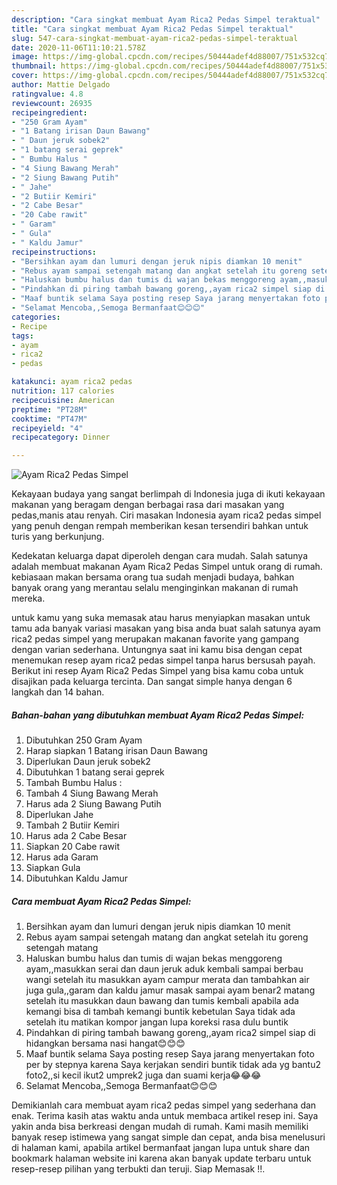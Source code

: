 ```yaml
---
description: "Cara singkat membuat Ayam Rica2 Pedas Simpel teraktual"
title: "Cara singkat membuat Ayam Rica2 Pedas Simpel teraktual"
slug: 547-cara-singkat-membuat-ayam-rica2-pedas-simpel-teraktual
date: 2020-11-06T11:10:21.578Z
image: https://img-global.cpcdn.com/recipes/50444adef4d88007/751x532cq70/ayam-rica2-pedas-simpel-foto-resep-utama.jpg
thumbnail: https://img-global.cpcdn.com/recipes/50444adef4d88007/751x532cq70/ayam-rica2-pedas-simpel-foto-resep-utama.jpg
cover: https://img-global.cpcdn.com/recipes/50444adef4d88007/751x532cq70/ayam-rica2-pedas-simpel-foto-resep-utama.jpg
author: Mattie Delgado
ratingvalue: 4.8
reviewcount: 26935
recipeingredient:
- "250 Gram Ayam"
- "1 Batang irisan Daun Bawang"
- " Daun jeruk sobek2"
- "1 batang serai geprek"
- " Bumbu Halus "
- "4 Siung Bawang Merah"
- "2 Siung Bawang Putih"
- " Jahe"
- "2 Butiir Kemiri"
- "2 Cabe Besar"
- "20 Cabe rawit"
- " Garam"
- " Gula"
- " Kaldu Jamur"
recipeinstructions:
- "Bersihkan ayam dan lumuri dengan jeruk nipis diamkan 10 menit"
- "Rebus ayam sampai setengah matang dan angkat setelah itu goreng setengah matang"
- "Haluskan bumbu halus dan tumis di wajan bekas menggoreng ayam,,masukkan serai dan daun jeruk aduk kembali sampai berbau wangi setelah itu masukkan ayam campur merata dan tambahkan air juga gula,,garam dan kaldu jamur masak sampai ayam benar2 matang setelah itu masukkan daun bawang dan tumis kembali apabila ada kemangi bisa di tambah kemangi buntik kebetulan Saya tidak ada setelah itu matikan kompor jangan lupa koreksi rasa dulu buntik"
- "Pindahkan di piring tambah bawang goreng,,ayam rica2 simpel siap di hidangkan bersama nasi hangat😊😊😊"
- "Maaf buntik selama Saya posting resep Saya jarang menyertakan foto per by stepnya karena Saya kerjakan sendiri buntik tidak ada yg bantu2 foto2,,si kecil ikut2 umprek2 juga dan suami kerja😂😂😂"
- "Selamat Mencoba,,Semoga Bermanfaat😊😊😊"
categories:
- Recipe
tags:
- ayam
- rica2
- pedas

katakunci: ayam rica2 pedas 
nutrition: 117 calories
recipecuisine: American
preptime: "PT28M"
cooktime: "PT47M"
recipeyield: "4"
recipecategory: Dinner

---
```



![Ayam Rica2 Pedas Simpel](https://img-global.cpcdn.com/recipes/50444adef4d88007/751x532cq70/ayam-rica2-pedas-simpel-foto-resep-utama.jpg)

Kekayaan budaya yang sangat berlimpah di Indonesia juga di ikuti kekayaan makanan yang beragam dengan berbagai rasa dari masakan yang pedas,manis atau renyah. Ciri masakan Indonesia ayam rica2 pedas simpel yang penuh dengan rempah memberikan kesan tersendiri bahkan untuk turis yang berkunjung.




Kedekatan keluarga dapat diperoleh dengan cara mudah. Salah satunya adalah membuat makanan Ayam Rica2 Pedas Simpel untuk orang di rumah. kebiasaan makan bersama orang tua sudah menjadi budaya, bahkan banyak orang yang merantau selalu menginginkan makanan di rumah mereka.

untuk kamu yang suka memasak atau harus menyiapkan masakan untuk tamu ada banyak variasi masakan yang bisa anda buat salah satunya ayam rica2 pedas simpel yang merupakan makanan favorite yang gampang dengan varian sederhana. Untungnya saat ini kamu bisa dengan cepat menemukan resep ayam rica2 pedas simpel tanpa harus bersusah payah.
Berikut ini resep Ayam Rica2 Pedas Simpel yang bisa kamu coba untuk disajikan pada keluarga tercinta. Dan sangat simple hanya dengan 6 langkah dan 14 bahan.


<!--inarticleads1-->

##### Bahan-bahan yang dibutuhkan membuat Ayam Rica2 Pedas Simpel:

1. Dibutuhkan 250 Gram Ayam
1. Harap siapkan 1 Batang irisan Daun Bawang
1. Diperlukan  Daun jeruk sobek2
1. Dibutuhkan 1 batang serai geprek
1. Tambah  Bumbu Halus :
1. Tambah 4 Siung Bawang Merah
1. Harus ada 2 Siung Bawang Putih
1. Diperlukan  Jahe
1. Tambah 2 Butiir Kemiri
1. Harus ada 2 Cabe Besar
1. Siapkan 20 Cabe rawit
1. Harus ada  Garam
1. Siapkan  Gula
1. Dibutuhkan  Kaldu Jamur




<!--inarticleads2-->

##### Cara membuat  Ayam Rica2 Pedas Simpel:

1. Bersihkan ayam dan lumuri dengan jeruk nipis diamkan 10 menit
1. Rebus ayam sampai setengah matang dan angkat setelah itu goreng setengah matang
1. Haluskan bumbu halus dan tumis di wajan bekas menggoreng ayam,,masukkan serai dan daun jeruk aduk kembali sampai berbau wangi setelah itu masukkan ayam campur merata dan tambahkan air juga gula,,garam dan kaldu jamur masak sampai ayam benar2 matang setelah itu masukkan daun bawang dan tumis kembali apabila ada kemangi bisa di tambah kemangi buntik kebetulan Saya tidak ada setelah itu matikan kompor jangan lupa koreksi rasa dulu buntik
1. Pindahkan di piring tambah bawang goreng,,ayam rica2 simpel siap di hidangkan bersama nasi hangat😊😊😊
1. Maaf buntik selama Saya posting resep Saya jarang menyertakan foto per by stepnya karena Saya kerjakan sendiri buntik tidak ada yg bantu2 foto2,,si kecil ikut2 umprek2 juga dan suami kerja😂😂😂
1. Selamat Mencoba,,Semoga Bermanfaat😊😊😊




Demikianlah cara membuat ayam rica2 pedas simpel yang sederhana dan enak. Terima kasih atas waktu anda untuk membaca artikel resep ini. Saya yakin anda bisa berkreasi dengan mudah di rumah. Kami masih memiliki banyak resep istimewa yang sangat simple dan cepat, anda bisa menelusuri di halaman kami, apabila artikel bermanfaat jangan lupa untuk share dan bookmark halaman website ini karena akan banyak update terbaru untuk resep-resep pilihan yang terbukti dan teruji. Siap Memasak !!. 

